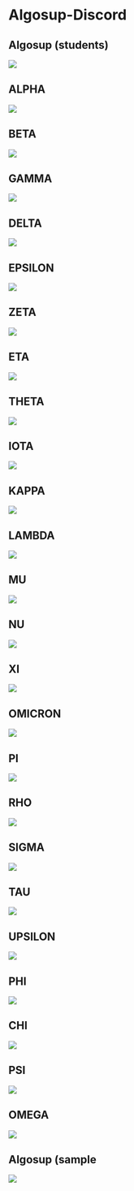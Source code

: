 # Algosup-Discord

## Algosup (students)
![](https://github.com/WarriorMachine/Algosup-Discord/blob/main/server%20icons/algosup%20base.png?raw=true)

## ALPHA
![](https://github.com/WarriorMachine/Algosup-Discord/blob/main/server%20icons/algosup%20alpha.png?raw=true)
## BETA
![](https://github.com/WarriorMachine/Algosup-Discord/blob/main/server%20icons/algosup%20beta.png?raw=true)
## GAMMA
![](https://github.com/WarriorMachine/Algosup-Discord/blob/main/server%20icons/algosup%20gamma.png?raw=true)
## DELTA
![](https://github.com/WarriorMachine/Algosup-Discord/blob/main/server%20icons/algosup%20delta.png?raw=true)
## EPSILON
![](https://github.com/WarriorMachine/Algosup-Discord/blob/main/server%20icons/algosup%20epsilon.png?raw=true)
## ZETA
![](https://github.com/WarriorMachine/Algosup-Discord/blob/main/server%20icons/algosup%20zeta.png?raw=true)
## ETA
![](https://github.com/WarriorMachine/Algosup-Discord/blob/main/server%20icons/algosup%20eta.png?raw=true)
## THETA
![](https://github.com/WarriorMachine/Algosup-Discord/blob/main/server%20icons/algosup%20theta.png?raw=true)
## IOTA
![](https://github.com/WarriorMachine/Algosup-Discord/blob/main/server%20icons/algosup%20Iota.png?raw=true)
## KAPPA
![](https://github.com/WarriorMachine/Algosup-Discord/blob/main/server%20icons/algosup%20kappa.png?raw=true)
## LAMBDA
![](https://github.com/WarriorMachine/Algosup-Discord/blob/main/server%20icons/algosup%20lambda.png?raw=true)
## MU
![](https://github.com/WarriorMachine/Algosup-Discord/blob/main/server%20icons/algosup%20mu.png?raw=true)
## NU
![](https://github.com/WarriorMachine/Algosup-Discord/blob/main/server%20icons/algosup%20nu.png?raw=true)
## XI
![](https://github.com/WarriorMachine/Algosup-Discord/blob/main/server%20icons/algosup%20xi.png?raw=true)
## OMICRON
![](https://github.com/WarriorMachine/Algosup-Discord/blob/main/server%20icons/algosup%20omicron.png?raw=true)
## PI
![](https://github.com/WarriorMachine/Algosup-Discord/blob/main/server%20icons/algosup%20pi.png?raw=true)
## RHO
![](https://github.com/WarriorMachine/Algosup-Discord/blob/main/server%20icons/algosup%20rho.png?raw=true)
## SIGMA
![](https://github.com/WarriorMachine/Algosup-Discord/blob/main/server%20icons/algosup%20sigma.png?raw=true)
## TAU
![](https://github.com/WarriorMachine/Algosup-Discord/blob/main/server%20icons/algosup%20tau.png?raw=true)
## UPSILON
![](https://github.com/WarriorMachine/Algosup-Discord/blob/main/server%20icons/algosup%20upsilon.png?raw=true)
## PHI
![](https://github.com/WarriorMachine/Algosup-Discord/blob/main/server%20icons/algosup%20phi.png?raw=true)
## CHI
![](https://github.com/WarriorMachine/Algosup-Discord/blob/main/server%20icons/algosup%20chi.png?raw=true)
## PSI
![](https://github.com/WarriorMachine/Algosup-Discord/blob/main/server%20icons/algosup%20psi.png?raw=true)
## OMEGA
![](https://github.com/WarriorMachine/Algosup-Discord/blob/main/server%20icons/algosup%20omega.png?raw=true)
## Algosup (sample
![](https://github.com/WarriorMachine/Algosup-Discord/blob/main/server%20icons/algosup.png?raw=true)
